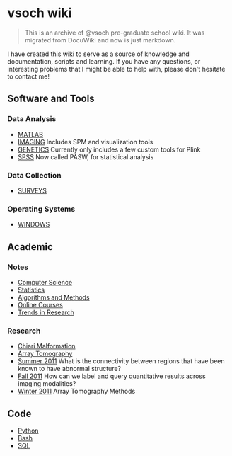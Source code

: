 # vsoch wiki

> This is an archive of @vsoch pre-graduate school wiki. It was migrated from DocuWiki and now is just markdown.

I have created this wiki to serve as a source of knowledge and documentation, scripts and learning.  If you have any questions, or interesting problems that I might be able to help with, please don't hesitate to contact me!

## Software and Tools

### Data Analysis

 - [MATLAB](matlab.md)
 - [IMAGING](imaging.md) Includes SPM and visualization tools
 - [GENETICS](genetics.md) Currently only includes a few custom tools for Plink
 - [SPSS](spss.mc) Now called PASW, for statistical analysis

### Data Collection

 - [SURVEYS](surveys.md)

### Operating Systems

 - [WINDOWS](windows.md)


## Academic

### Notes

 - [Computer Science](computer-science.md)
 - [Statistics](statistics.md)
 - [Algorithms and Methods](algorithms-and-methods.md)
 - [Online Courses](online-courses.md)
 - [Trends in Research](http://www.journalogy.net)

### Research

 - [Chiari Malformation](chiari-malformation.md)
 - [Array Tomography](array-tomography.md)
 - [Summer 2011](summer-2011.md) What is the connectivity between regions that have been known to have abnormal structure? 
 - [Fall 2011](fall-2011.md) How can we label and query quantitative results across imaging modalities? 
 - [Winter 2011](winter-2011.md) Array Tomography Methods

## Code

 - [Python](python.md)
 - [Bash](bash.md)
 - [SQL](sql.md)
